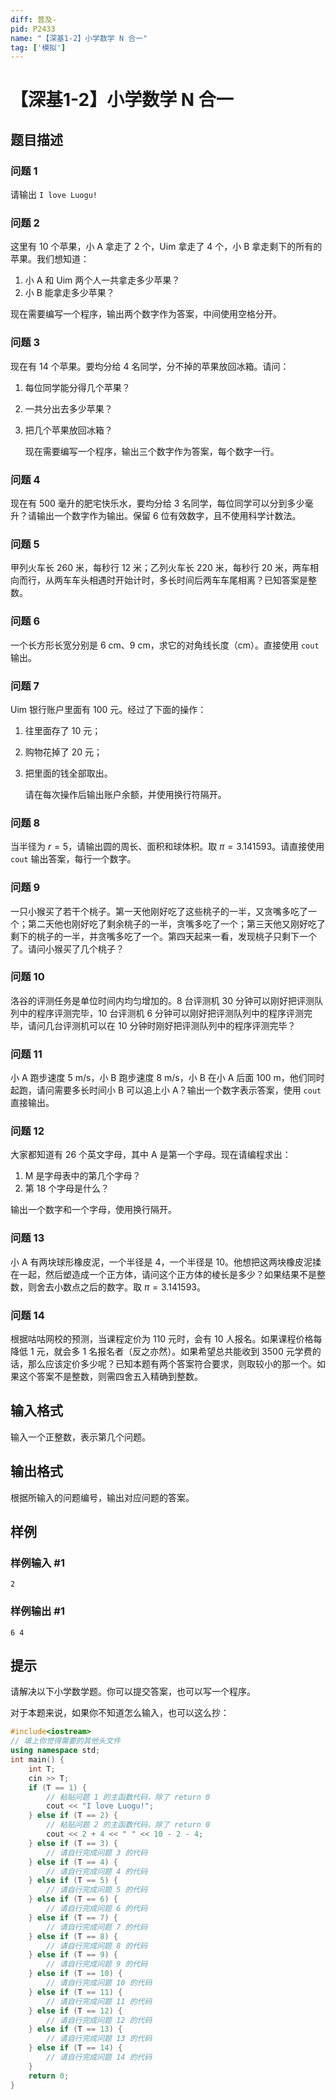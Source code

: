 ```yaml
---
diff: 普及-
pid: P2433
name: "【深基1-2】小学数学 N 合一"
tag: ['模拟']
---
```

# 【深基1-2】小学数学 N 合一
## 题目描述

### 问题 1

请输出 `I love Luogu!`

### 问题 2

这里有 $10$ 个苹果，小 A 拿走了 $2$ 个，Uim 拿走了 $4$ 个，小 B 拿走剩下的所有的苹果。我们想知道：

1. 小 A 和 Uim 两个人一共拿走多少苹果？
2. 小 B 能拿走多少苹果？

现在需要编写一个程序，输出两个数字作为答案，中间使用空格分开。

### 问题 3

现在有 $14$ 个苹果。要均分给 $4$ 名同学，分不掉的苹果放回冰箱。请问：

1. 每位同学能分得几个苹果？
2. 一共分出去多少苹果？
3. 把几个苹果放回冰箱？

 	现在需要编写一个程序，输出三个数字作为答案，每个数字一行。

### 问题 4

现在有 $500$ 毫升的肥宅快乐水，要均分给 $3$ 名同学，每位同学可以分到多少毫升？请输出一个数字作为输出。保留 $6$ 位有效数字，且不使用科学计数法。

### 问题 5

甲列火车长 $260$ 米，每秒行 $12$ 米；乙列火车长 $220$ 米，每秒行 $20$ 米，两车相向而行，从两车车头相遇时开始计时，多长时间后两车车尾相离？已知答案是整数。

### 问题 6

一个长方形长宽分别是 $6 \text{ cm}$、$9 \text{ cm}$，求它的对角线长度（$\text{cm}$）。直接使用 `cout` 输出。

### 问题 7

Uim 银行账户里面有 $100$ 元。经过了下面的操作：

1. 往里面存了 $10$ 元；
2. 购物花掉了 $20$ 元；
3. 把里面的钱全部取出。

 	请在每次操作后输出账户余额，并使用换行符隔开。


### 问题 8

当半径为 $r=5$，请输出圆的周长、面积和球体积。取 $\pi=3.141593$。请直接使用 `cout` 输出答案，每行一个数字。

### 问题 9

一只小猴买了若干个桃子。第一天他刚好吃了这些桃子的一半，又贪嘴多吃了一个；第二天他也刚好吃了剩余桃子的一半，贪嘴多吃了一个；第三天他又刚好吃了剩下的桃子的一半，并贪嘴多吃了一个。第四天起来一看，发现桃子只剩下一个了。请问小猴买了几个桃子？

### 问题 10

洛谷的评测任务是单位时间内均匀增加的。$8$ 台评测机 $30$ 分钟可以刚好把评测队列中的程序评测完毕，$10$ 台评测机 $6$ 分钟可以刚好把评测队列中的程序评测完毕，请问几台评测机可以在 $10$ 分钟时刚好把评测队列中的程序评测完毕？

### 问题 11

小 A 跑步速度 $5 \text{ m/s}$，小 B 跑步速度 $8 \text{ m/s}$，小 B 在小 A 后面 $100 \text{ m}$，他们同时起跑，请问需要多长时间小 B 可以追上小 A？输出一个数字表示答案，使用 `cout` 直接输出。

### 问题 12

大家都知道有 $26$ 个英文字母，其中 A 是第一个字母。现在请编程求出：

1. M 是字母表中的第几个字母？
2. 第 $18$ 个字母是什么？

输出一个数字和一个字母，使用换行隔开。


### 问题 13

小 A 有两块球形橡皮泥，一个半径是 $4$，一个半径是 $10$。他想把这两块橡皮泥揉在一起，然后塑造成一个正方体，请问这个正方体的棱长是多少？如果结果不是整数，则舍去小数点之后的数字。取 $\pi = 3.141593$。

### 问题 14

根据咕咕网校的预测，当课程定价为 $110$ 元时，会有 $10$ 人报名。如果课程价格每降低 $1$ 元，就会多 $1$ 名报名者（反之亦然）。如果希望总共能收到 $3500$ 元学费的话，那么应该定价多少呢？已知本题有两个答案符合要求，则取较小的那一个。如果这个答案不是整数，则需四舍五入精确到整数。


## 输入格式

输入一个正整数，表示第几个问题。
## 输出格式

根据所输入的问题编号，输出对应问题的答案。
## 样例

### 样例输入 #1
```
2
```
### 样例输出 #1
```
6 4
```
## 提示

请解决以下小学数学题。你可以提交答案，也可以写一个程序。

对于本题来说，如果你不知道怎么输入，也可以这么抄：

```cpp
#include<iostream>
// 填上你觉得需要的其他头文件
using namespace std;
int main() {
    int T;
    cin >> T;
    if (T == 1) {
        // 粘贴问题 1 的主函数代码，除了 return 0
        cout << "I love Luogu!";
    } else if (T == 2) {
        // 粘贴问题 2 的主函数代码，除了 return 0
        cout << 2 + 4 << " " << 10 - 2 - 4;
    } else if (T == 3) {
        // 请自行完成问题 3 的代码
    } else if (T == 4) {
        // 请自行完成问题 4 的代码
    } else if (T == 5) {
        // 请自行完成问题 5 的代码
    } else if (T == 6) {
        // 请自行完成问题 6 的代码
    } else if (T == 7) {
        // 请自行完成问题 7 的代码
    } else if (T == 8) {
        // 请自行完成问题 8 的代码
    } else if (T == 9) {
        // 请自行完成问题 9 的代码
    } else if (T == 10) {
        // 请自行完成问题 10 的代码
    } else if (T == 11) {
        // 请自行完成问题 11 的代码
    } else if (T == 12) {
        // 请自行完成问题 12 的代码
    } else if (T == 13) {
        // 请自行完成问题 13 的代码
    } else if (T == 14) {
        // 请自行完成问题 14 的代码
    }
    return 0;
}
```
